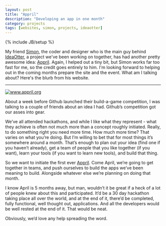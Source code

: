 ```yaml
---
layout: post
title: "Appril"
description: "Developing an app in one month"
category: projects
tags: [websites, simon, projects, ideaotter]
---
```

{% include JB/setup %}


My friend [Simon](http://piranhabay.co.uk/), the coder and designer
who is the main guy behind [IdeaOtter](http://ideaotter.com/), a project
we've been working on together, has had another pretty awesome idea:
[Appril](http://www.appril.org).
Again, I helped out a tiny bit, but Simon works far too fast for me, so
the credit goes entirely to him. I'm looking forward to helping out in the coming
months prepare the site and the event. What am I talking about? Here's
the blurb from his website.  
  
---

<a href="http://www.appril.org"><img src="https://raw.github.com/RichardLitt/richardlitt.github.com/master/images/appril.png"
title="www.appril.org" /></a>

About a week before Github launched their build-a-game competition, I was talking to a couple of friends about an idea I had. Github’s competition got our asses into gear.  
  
We’ve all attended hackathons, and while I like what they represent - what they achieve is often not much more than a concept roughly initiated. Really, to do something right you need more time. How much more time? That varies on what you’re doing. But I’m willing to bet that for most things it’s somewhere around a month. That’s enough to plan out your idea (find one if you haven’t already), get a team of people that you like together (if you want), learn your tools (if you want to learn new tools), and build that thing.  
  
So we want to initiate the first ever [Appril](http://www.appril.org). Come April, we’re going to get together in teams, and push ourselves to build the apps we’ve been meaning to build. Alongside whatever else we’re planning on doing that month.  
  
I know April is 5 months away, but man, wouldn’t it be great if a heck of a lot of people knew about this and participated. It’d be a 30 day hackathon taking place all over the world, and at the end of it, there’d be completed, fully functional, well thought out, applications.  And all the developers would be well rested at the end of it. That would be neat.  
  
Obviously, we’d love any help spreading the word.  
